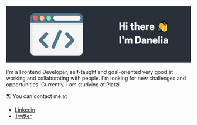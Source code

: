 ![Cover](https://github.com/DaneliaSanchz/DaneliaSanchz/blob/master/IamDanelia.png)

I'm a Frontend Developer, self-taught and goal-oriented very good at working  and collaborating with people. I'm looking for new challenges and opportunities.
Currently, I am studying at Platzi.

🌎 You can contact me at
* [Linkedin](https://www.linkedin.com/in/danelia-sanchez/)
* [Twitter](https://twitter.com/DaneSanchz)

